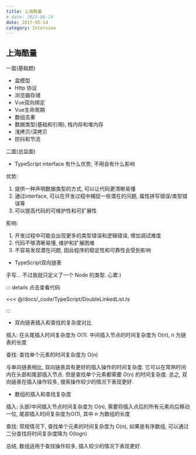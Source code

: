 ```yaml
---
title: 上海酷量
# date: 2023-06-14
date: 2017-05-14
category: Interview
---
```


## 上海酷量

一面(基础题)

- 盒模型
- Http 协议
- 浏览器存储
- Vue双向绑定
- Vue生命周期
- 数组去重
- 数据类型(基础和引用), 栈内存和堆内存
- 浅拷贝/深拷贝
- 防抖和节流

二面(总监面)

- TypeScript interface 有什么优势, 不用会有什么影响

<!-- 代码的抽象度, 方便后续维护, 能承接项目的复杂度, 更加面向对象 -->

优势:

1. 提供一种声明数据类型的方式, 可以让代码更清晰易懂
2. 通过interface, 可以在开发过程中捕捉一些潜在的问题, 属性拼写错误/类型错误等
3. 可以提高代码的可维护性和可扩展性

影响:

1. 开发过程中可能会出现更多的类型错误和逻辑错误, 增加调试难度
2. 代码不够清晰易懂, 维护和扩展困难
3. 不容易发现潜在问题, 因此程序的稳定性和可靠性会受到影响

- TypeScript双向链表

手写... 不过我就只定义了一个 Node 的类型. 心累:)

::: details 点击查看代码

<<< @/docs/_code/TypeScript/DoubleLinkedList.ts

:::

- 双向链表插入和查找的复杂度对比

插入: 在头尾插入时间复杂度为 O(1). 中间插入节点的时间复杂度为 O(n), n 为链表的长度

查找: 查找单个元素的时间复杂度为 O(n)

与单向链表相比, 双向链表具有更好的插入操作的时间复杂度. 它可以在常熟时间内在头部和尾部插入节点. 但是查找单个元素都需要 O(n) 的时间复杂度. 总之, 双向链表在插入操作较多, 搜索操作较少的情况下表现更好.

- 数组的插入和查找复杂度

插入: 头部/中间插入节点时间复杂度为 O(n), 需要将插入点后的所有元素向后移动一位, 尾部插入时间复杂度为O(1), 其中 n 为数组的长度

查找: 常规情况下, 查找单个元素的时间复杂度为 O(n), 如果是有序数组, 可以通过二分查找将时间复杂度降为 O(logn)

总结, 数组适用于查找操作较多, 插入较少的情况下表现更好. 
